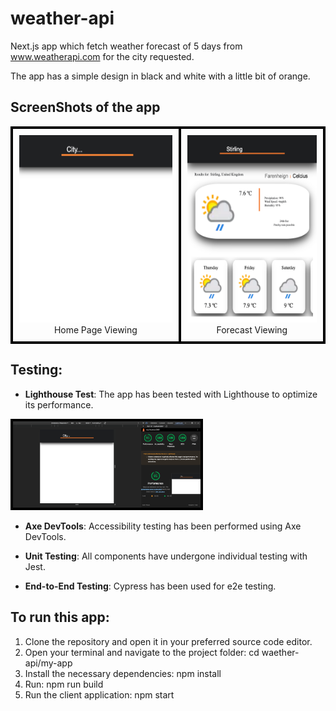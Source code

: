 # weather-api
Next.js app which fetch weather forecast of 5 days from www.weatherapi.com for the city requested.

The app has a simple design in black and white with a little bit of orange.


## ScreenShots of the app
<table>
  <tr>
    <td style="border: 4px solid black; padding: 10px;" align="center" margin="4px">
      <img src="./my-app/public/homePageViewing.png" alt="Home page viewing" width="auto" height="300"/>
      <br>Home Page Viewing
    </td>
    <td style="border: 4px solid black; padding: 10px;" align="center"; margin="4px">
      <img src="./my-app/public/weatherForecast.png" alt="Forecast viewing" width="auto" height="300"/>
      <br>Forecast Viewing
    </td>
  </tr>
</table>


## Testing:

- **Lighthouse Test**: The app has been tested with Lighthouse to optimize its performance.
<img src="./my-app/public/lightHouseTest.png" alt="Forecast viewing" width="300" height="auto" style="border: solid black 4px"/>

- **Axe DevTools**: Accessibility testing has been performed using Axe DevTools.

- **Unit Testing**: All components have undergone individual testing with Jest.

- **End-to-End Testing**: Cypress has been used for e2e testing.


## To run this app:

1. Clone the repository and open it in your preferred source code editor.
2. Open your terminal and navigate to the project folder: cd waether-api/my-app
3. Install the necessary dependencies: npm install
4. Run: npm run build
4. Run the client application: npm start
